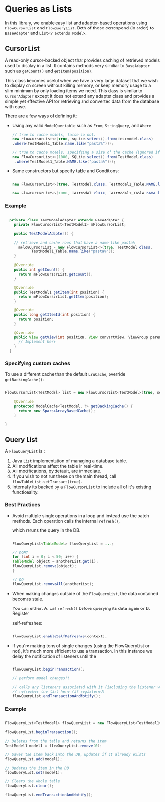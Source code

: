 # Queries as Lists
In this library, we enable easy list and adapter-based operations using `FlowCursorList` and `FlowQueryList`. Both of these correspond (in order) to `BaseAdapter` and `List<? extends Model>`.

## Cursor List
A read-only cursor-backed object that provides caching of retrieved models used to display in a list. It contains methods very similiar to `BaseAdapter` such as `getCount()` and `getItem(position)`.

This class becomes useful when we have a very large dataset that we wish to display on screen without killing memory, or keep memory usage to a slim minimum by only loading items we need. This class is similar to `CursorAdapter` except it does not extend any adapter class and provides a simple yet effective API for retrieving and converted data from the database with ease.

There are a few ways of defining it:
- Using any valid `ModelQueriable` such as `From`, `StringQuery`, and `Where`

  ```java
  // true to cache models, false to not.
  new FlowCursorList<>(true, SQLite.select().from(TestModel.class)
  .where(TestModel1_Table.name.like("pasta%")));

  // true to cache models, specifying a size of the cache (ignored if the cache does not support it)
  new FlowCursorList<>(1000, SQLite.select().from(TestModel.class)
   .where(TestModel1_Table.NAME.like("pasta%")));
  ```

- Same constructors but specify table and Conditions:

  ```java

  new FlowCursorList<>(true, TestModel.class, TestModel1_Table.NAME.like("pasta%"));

  new FlowCursorList<>(1000, TestModel.class, TestModel1_Table.name.like("pasta%"));
  ```

### Example

```java

  private class TestModelAdapter extends BaseAdapter {
    private FlowCursorList<TestModel1> mFlowCursorList;

    public TestModelAdapter() {

    // retrieve and cache rows that have a name like pasta%
      mFlowCursorList = new FlowCursorList<>(true, TestModel.class,
            TestModel1_Table.name.like("pasta%"));
    }

    @Override
    public int getCount() {
      return mFlowCursorList.getCount();
    }

    @Override
    public TestModel1 getItem(int position) {
      return mFlowCursorList.getItem(position);
    }

    @Override
    public long getItemId(int position) {
      return position;
    }

    @Override
    public View getView(int position, View convertView, ViewGroup parent) {
      // Implement here
    }
  }
```

### Specifying custom caches
To use a different cache than the default `LruCache`, override `getBackingCache()`:

```java

FlowCursorList<TestModel> list = new FlowCursorList<TestModel>(true, someWhere) {

    @Override
    protected ModelCache<TestModel, ?> getBackingCache() {
      return new SparseArrayBasedCache();
    }

}
```

## Query List
A `FlowQueryList` is :
1. Java `List` implementation of managing a database table.
2. All modifications affect the table in real-time.
3. All modifications, by default, are immediate.
4. If you wish to not run these on the main thread, call `flowTableList.setTransact(true)`.
5. Internally its backed by a `FlowCursorList` to include all of it's existing functionality.

### Best Practices
- Avoid multiple single operations in a loop and instead use the batch methods. Each operation calls the internal `refresh()`,

  which reruns the query in the DB.

  ```java

  FlowQueryList<TableModel> flowQueryList = ...;

  // DONT
  for (int i = 0; i < 50; i++) {
  TableModel object = anotherList.get(i);
  flowQueryList.remove(object);
  }

  // DO
  flowQueryList.removeAll(anotherList);
  ```

- When making changes outside of the `FlowQueryList`, the data contained becomes stale.

  You can either: A. call `refresh()` before querying its data again or B. Register

  self-refreshes:

  ```java

  flowQueryList.enableSelfRefreshes(context);
  ```

- If you're making tons of single changes (using the FlowQueryList or not), it's much more efficient to use a transaction. In this instance we delay the notification of listeners until the

  ```java

  flowQueryList.beginTransaction();

  // perform model changes!!

  // calls any listeners associated with it (including the listener we registered earlier)
  // refreshes the list here (if registered)
  flowQueryList.endTransactionAndNotify();
  ```

### Example

```java

FlowQueryList<TestModel1> flowQueryList = new FlowQueryList<TestModel1>(TestModel1.class);

flowQueryList.beginTransaction();

// Deletes from the table and returns the item
TestModel1 model1 = flowQueryList.remove(0);

// Saves the item back into the DB, updates if it already exists
flowQueryList.add(model1);

// Updates the item in the DB
flowQueryList.set(model1);

// Clears the whole table
flowQueryList.clear();

flowQueryList.endTransactionAndNotify();
```

